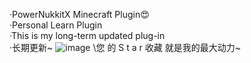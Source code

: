 ·PowerNukkitX Minecraft Plugin😍\
·Personal Learn Plugin\
·This is my long-term updated plug-in\
·长期更新~
![image](https://user-images.githubusercontent.com/100383563/200020433-028e8613-422a-496f-a77d-7eaf6dffe1f4.png)
\您 的 S t a r 收藏 就是我的最大动力~
